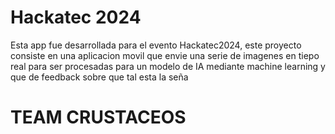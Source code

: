 # Hackatec 2024

Esta app fue desarrollada para el evento Hackatec2024, este proyecto consiste en una aplicacion movil que envie
una serie de imagenes en tiepo real para ser procesadas para un modelo de IA mediante machine learning y que de feedback sobre que tal esta la seña


# TEAM CRUSTACEOS